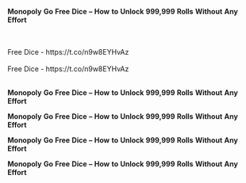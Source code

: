 <strong>Monopoly</strong> <strong>Go</strong> <strong>Free</strong> <strong>Dice</strong> <strong>–</strong> <strong>How</strong> <strong>to</strong> <strong>Unlock</strong> <strong>999,999</strong> <strong>Rolls</strong> <strong>Without</strong> <strong>Any</strong> <strong>Effort</strong>

<br>
<br>Free Dice - https://t.co/n9w8EYHvAz
<br>
<br>Free Dice - https://t.co/n9w8EYHvAz
<br>
<br>

<strong>Monopoly</strong> <strong>Go</strong> <strong>Free</strong> <strong>Dice</strong> <strong>–</strong> <strong>How</strong> <strong>to</strong> <strong>Unlock</strong> <strong>999,999</strong> <strong>Rolls</strong> <strong>Without</strong> <strong>Any</strong> <strong>Effort</strong>

<strong>Monopoly</strong> <strong>Go</strong> <strong>Free</strong> <strong>Dice</strong> <strong>–</strong> <strong>How</strong> <strong>to</strong> <strong>Unlock</strong> <strong>999,999</strong> <strong>Rolls</strong> <strong>Without</strong> <strong>Any</strong> <strong>Effort</strong>

<strong>Monopoly</strong> <strong>Go</strong> <strong>Free</strong> <strong>Dice</strong> <strong>–</strong> <strong>How</strong> <strong>to</strong> <strong>Unlock</strong> <strong>999,999</strong> <strong>Rolls</strong> <strong>Without</strong> <strong>Any</strong> <strong>Effort</strong>

<strong>Monopoly</strong> <strong>Go</strong> <strong>Free</strong> <strong>Dice</strong> <strong>–</strong> <strong>How</strong> <strong>to</strong> <strong>Unlock</strong> <strong>999,999</strong> <strong>Rolls</strong> <strong>Without</strong> <strong>Any</strong> <strong>Effort</strong>
